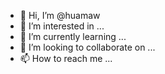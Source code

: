 - 👋 Hi, I’m @huamaw
- 👀 I’m interested in ...
- 🌱 I’m currently learning ...
- 💞️ I’m looking to collaborate on ...
- 📫 How to reach me ...

<!---
huamaw/huamaw is a ✨ special ✨ repository because its `README.md` (this file) appears on your GitHub profile.
You can click the Preview link to take a look at your changes.
--->
